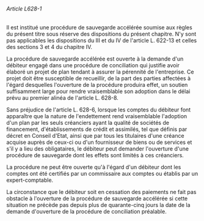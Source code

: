 ###### Article L628-1

Il est institué une procédure de sauvegarde accélérée soumise aux règles du présent titre sous réserve des dispositions du présent chapitre. N'y sont pas applicables les dispositions du III et du IV de l'article L. 622-13 et celles des sections 3 et 4 du chapitre IV.

La procédure de sauvegarde accélérée est ouverte à la demande d'un débiteur engagé dans une procédure de conciliation qui justifie avoir élaboré un projet de plan tendant à assurer la pérennité de l'entreprise. Ce projet doit être susceptible de recueillir, de la part des parties affectées à l'égard desquelles l'ouverture de la procédure produira effet, un soutien suffisamment large pour rendre vraisemblable son adoption dans le délai prévu au premier alinéa de l'article L. 628-8.

Sans préjudice de l'article L. 628-6, lorsque les comptes du débiteur font apparaître que la nature de l'endettement rend vraisemblable l'adoption d'un plan par les seuls créanciers ayant la qualité de sociétés de financement, d'établissements de crédit et assimilés, tel que définis par décret en Conseil d'Etat, ainsi que par tous les titulaires d'une créance acquise auprès de ceux-ci ou d'un fournisseur de biens ou de services et s'il y a lieu des obligataires, le débiteur peut demander l'ouverture d'une procédure de sauvegarde dont les effets sont limités à ces créanciers.

La procédure ne peut être ouverte qu'à l'égard d'un débiteur dont les comptes ont été certifiés par un commissaire aux comptes ou établis par un expert-comptable.

La circonstance que le débiteur soit en cessation des paiements ne fait pas obstacle à l'ouverture de la procédure de sauvegarde accélérée si cette situation ne précède pas depuis plus de quarante-cinq jours la date de la demande d'ouverture de la procédure de conciliation préalable.


